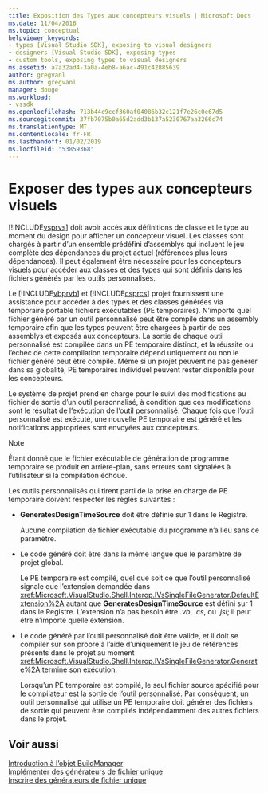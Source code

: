 ```yaml
---
title: Exposition des Types aux concepteurs visuels | Microsoft Docs
ms.date: 11/04/2016
ms.topic: conceptual
helpviewer_keywords:
- types [Visual Studio SDK], exposing to visual designers
- designers [Visual Studio SDK], exposing types
- custom tools, exposing types to visual designers
ms.assetid: a7a32ad4-3a0a-4eb8-a6ac-491c42885639
author: gregvanl
ms.author: gregvanl
manager: douge
ms.workload:
- vssdk
ms.openlocfilehash: 713b44c9ccf360af04086b32c121f7e26c0e67d5
ms.sourcegitcommit: 37fb7075b0a65d2add3b137a5230767aa3266c74
ms.translationtype: MT
ms.contentlocale: fr-FR
ms.lasthandoff: 01/02/2019
ms.locfileid: "53859368"
---
```

# <a name="expose-types-to-visual-designers"></a>Exposer des types aux concepteurs visuels
[!INCLUDE[vsprvs](../../code-quality/includes/vsprvs_md.md)] doit avoir accès aux définitions de classe et le type au moment du design pour afficher un concepteur visuel. Les classes sont chargés à partir d’un ensemble prédéfini d’assemblys qui incluent le jeu complète des dépendances du projet actuel (références plus leurs dépendances). Il peut également être nécessaire pour les concepteurs visuels pour accéder aux classes et des types qui sont définis dans les fichiers générés par les outils personnalisés.  
  
 Le [!INCLUDE[vbprvb](../../code-quality/includes/vbprvb_md.md)] et [!INCLUDE[csprcs](../../data-tools/includes/csprcs_md.md)] projet fournissent une assistance pour accéder à des types et des classes générées via temporaire portable fichiers exécutables (PE temporaires). N’importe quel fichier généré par un outil personnalisé peut être compilé dans un assembly temporaire afin que les types peuvent être chargées à partir de ces assemblys et exposés aux concepteurs. La sortie de chaque outil personnalisé est compilée dans un PE temporaire distinct, et la réussite ou l’échec de cette compilation temporaire dépend uniquement ou non le fichier généré peut être compilé. Même si un projet peuvent ne pas générer dans sa globalité, PE temporaires individuel peuvent rester disponible pour les concepteurs.  
  
 Le système de projet prend en charge pour le suivi des modifications au fichier de sortie d’un outil personnalisé, à condition que ces modifications sont le résultat de l’exécution de l’outil personnalisé. Chaque fois que l’outil personnalisé est exécuté, une nouvelle PE temporaire est généré et les notifications appropriées sont envoyées aux concepteurs.  
  
> [!NOTE]
>  Étant donné que le fichier exécutable de génération de programme temporaire se produit en arrière-plan, sans erreurs sont signalées à l’utilisateur si la compilation échoue.  
  
 Les outils personnalisés qui tirent parti de la prise en charge de PE temporaire doivent respecter les règles suivantes :  
  
-   **GeneratesDesignTimeSource** doit être définie sur 1 dans le Registre.  
  
     Aucune compilation de fichier exécutable du programme n’a lieu sans ce paramètre.  
  
-   Le code généré doit être dans la même langue que le paramètre de projet global.  
  
     Le PE temporaire est compilé, quel que soit ce que l’outil personnalisé signale que l’extension demandée dans <xref:Microsoft.VisualStudio.Shell.Interop.IVsSingleFileGenerator.DefaultExtension%2A> autant que **GeneratesDesignTimeSource** est défini sur 1 dans le Registre. L’extension n’a pas besoin être *.vb*, *.cs*, ou *.jsl*; il peut être n’importe quelle extension.  
  
-   Le code généré par l’outil personnalisé doit être valide, et il doit se compiler sur son propre à l’aide d’uniquement le jeu de références présents dans le projet au moment <xref:Microsoft.VisualStudio.Shell.Interop.IVsSingleFileGenerator.Generate%2A> termine son exécution.  
  
     Lorsqu’un PE temporaire est compilé, le seul fichier source spécifié pour le compilateur est la sortie de l’outil personnalisé. Par conséquent, un outil personnalisé qui utilise un PE temporaire doit générer des fichiers de sortie qui peuvent être compilés indépendamment des autres fichiers dans le projet.  
  
## <a name="see-also"></a>Voir aussi  
 [Introduction à l’objet BuildManager](https://msdn.microsoft.com/library/50080ec2-c1c9-412c-98ef-18d7f895e7fa)   
 [Implémenter des générateurs de fichier unique](../../extensibility/internals/implementing-single-file-generators.md)   
 [Inscrire des générateurs de fichier unique](../../extensibility/internals/registering-single-file-generators.md)